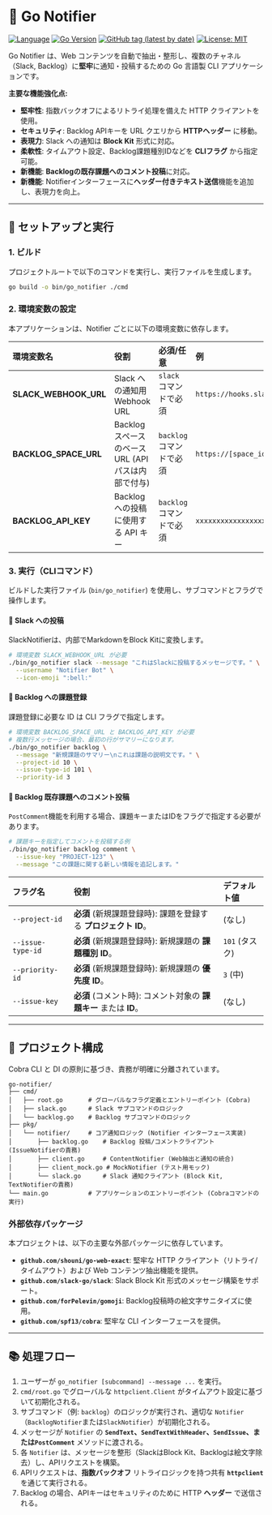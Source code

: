 # 🔔 Go Notifier

[![Language](https://img.shields.io/badge/Language-Go-blue)](https://golang.org/)
[![Go Version](https://img.shields.io/github/go-mod/go-version/shouni/go-notifier)](https://golang.org/)
[![GitHub tag (latest by date)](https://img.shields.io/github/v/tag/shouni/go-notifier)](https://github.com/shouni/go-notifier/tags)
[![License: MIT](https://img.shields.io/badge/License-MIT-yellow.svg)](https://opensource.org/licenses/MIT)

Go Notifier は、Web コンテンツを自動で抽出・整形し、複数のチャネル（Slack, Backlog）に**堅牢**に通知・投稿するための Go 言語製 CLI アプリケーションです。

**主要な機能強化点:**

* **堅牢性**: 指数バックオフによるリトライ処理を備えた HTTP クライアントを使用。
* **セキュリティ**: Backlog APIキーを URL クエリから **HTTPヘッダー** に移動。
* **表現力**: Slack への通知は **Block Kit** 形式に対応。
* **柔軟性**: タイムアウト設定、Backlog課題種別IDなどを **CLIフラグ** から指定可能。
* **新機能**: **Backlogの既存課題へのコメント投稿**に対応。
* **新機能**: Notifierインターフェースに**ヘッダー付きテキスト送信**機能を追加し、表現力を向上。

-----

## 🚀 セットアップと実行

### 1\. ビルド

プロジェクトルートで以下のコマンドを実行し、実行ファイルを生成します。

```bash
go build -o bin/go_notifier ./cmd
```

### 2\. 環境変数の設定

本アプリケーションは、Notifier ごとに以下の環境変数に依存します。

| 環境変数名                   | 役割 | 必須/任意 | 例 |
|:------------------------| :--- | :--- | :--- |
| **SLACK\_WEBHOOK\_URL** | Slack への通知用 Webhook URL | `slack` コマンドで必須 | `https://hooks.slack.com/services/TXXXX/...` |
| **BACKLOG\_SPACE\_URL** | Backlog スペースのベース URL (APIパスは内部で付与) | `backlog` コマンドで必須 | `https://[space_id].backlog.jp` |
| **BACKLOG\_API\_KEY**   | Backlog への投稿に使用する API キー | `backlog` コマンドで必須 | `xxxxxxxxxxxxxxxxxxxxxxxx` |

### 3\. 実行（CLIコマンド）

ビルドした実行ファイル (`bin/go_notifier`) を使用し、サブコマンドとフラグで操作します。

#### 🔹 Slack への投稿

SlackNotifierは、内部でMarkdownをBlock Kitに変換します。

```bash
# 環境変数 SLACK_WEBHOOK_URL が必要
./bin/go_notifier slack --message "これはSlackに投稿するメッセージです。" \
  --username "Notifier Bot" \
  --icon-emoji ":bell:"
```

#### 🔹 Backlog への課題登録

課題登録に必要な ID は CLI フラグで指定します。

```bash
# 環境変数 BACKLOG_SPACE_URL と BACKLOG_API_KEY が必要
# 複数行メッセージの場合、最初の行がサマリーになります。
./bin/go_notifier backlog \
  --message "新規課題のサマリー\nこれは課題の説明文です。" \
  --project-id 10 \
  --issue-type-id 101 \
  --priority-id 3
```

#### 🔹 Backlog 既存課題へのコメント投稿

`PostComment`機能を利用する場合、課題キーまたはIDをフラグで指定する必要があります。

```bash
# 課題キーを指定してコメントを投稿する例
./bin/go_notifier backlog comment \
  --issue-key "PROJECT-123" \
  --message "この課題に関する新しい情報を追記します。"
```

| フラグ名 | 役割 | デフォルト値 |
| :--- | :--- | :--- |
| `--project-id` | **必須** (新規課題登録時): 課題を登録する **プロジェクト ID**。 | (なし) |
| `--issue-type-id` | **必須** (新規課題登録時): 新規課題の **課題種別 ID**。 | `101` (タスク) |
| `--priority-id` | **必須** (新規課題登録時): 新規課題の **優先度 ID**。 | `3` (中) |
| `--issue-key` | **必須** (コメント時): コメント対象の **課題キー** または **ID**。 | (なし) |

-----

## 📐 プロジェクト構成

Cobra CLI と DI の原則に基づき、責務が明確に分離されています。

```
go-notifier/
├── cmd/
│   ├── root.go       # グローバルなフラグ定義とエントリーポイント (Cobra)
│   ├── slack.go      # Slack サブコマンドのロジック
│   └── backlog.go    # Backlog サブコマンドのロジック
├── pkg/
│   └── notifier/     # コア通知ロジック (Notifier インターフェース実装)
│       ├── backlog.go    # Backlog 投稿/コメントクライアント (IssueNotifierの責務)
│       ├── client.go     # ContentNotifier (Web抽出と通知の統合)
│       ├── client_mock.go # MockNotifier (テスト用モック)
│       └── slack.go      # Slack 通知クライアント (Block Kit, TextNotifierの責務)
└── main.go           # アプリケーションのエントリーポイント (Cobraコマンドの実行)
```

### 外部依存パッケージ

本プロジェクトは、以下の主要な外部パッケージに依存しています。

* **`github.com/shouni/go-web-exact`**: 堅牢な HTTP クライアント（リトライ/タイムアウト）および Web コンテンツ抽出機能を提供。
* **`github.com/slack-go/slack`**: Slack Block Kit 形式のメッセージ構築をサポート。
* **`github.com/forPelevin/gomoji`**: Backlog投稿時の絵文字サニタイズに使用。
* **`github.com/spf13/cobra`**: 堅牢な CLI インターフェースを提供。

-----

## 📚 処理フロー

1.  ユーザーが `go_notifier [subcommand] --message ...` を実行。
2.  `cmd/root.go` でグローバルな `httpclient.Client` がタイムアウト設定に基づいて初期化される。
3.  サブコマンド（例: `backlog`）のロジックが実行され、適切な `Notifier`（`BacklogNotifier`または`SlackNotifier`）が初期化される。
4.  メッセージが `Notifier` の **`SendText`、`SendTextWithHeader`、`SendIssue`、または`PostComment`** メソッドに渡される。
5.  各 `Notifier` は、メッセージを整形（SlackはBlock Kit、Backlogは絵文字除去）し、APIリクエストを構築。
6.  APIリクエストは、**指数バックオフ** リトライロジックを持つ共有 **`httpclient`** を通じて実行される。
7.  Backlog の場合、APIキーはセキュリティのために HTTP **ヘッダー** で送信される。

